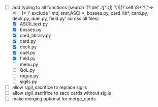 - [ ] add typing to all functions (search '(?:def .*\([^:)]*\) ?:)|(?:self\.\S* ?[^=><!+-]= )' exclude '*.md, test*,ASCII*, bosses.py, card_lib*, card.py, deck.py, duel.py, field.py' across all files)
  - [x] ASCII_text.py
  - [x] bosses.py
  - [x] card_library.py
  - [x] card.py
  - [x] deck.py
  - [x] duel.py
  - [x] field.py
  - [ ] menu.py
  - [ ] QoL.py
  - [ ] rogue.py
  - [ ] sigils.py
- [ ] allow sigil_sacrifice to replace sigils
- [ ] allow sigil_sacrifice to sacc cards without sigils
- [ ] make merging optional for merge_cards